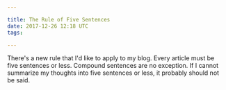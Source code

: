 ```yaml
---

title: The Rule of Five Sentences
date: 2017-12-26 12:18 UTC
tags: 

---
```

There's a new rule that I'd like to apply to my blog.  Every article must be five sentences or less. Compound sentences are no exception.  If I cannot summarize my thoughts into five sentences or less, it probably should not be said.
